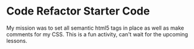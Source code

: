 # Code Refactor Starter Code
My mission was to set all semantic html5 tags in place as well as make comments for my CSS. This is a fun activity, can't wait for the upcoming lessons. 